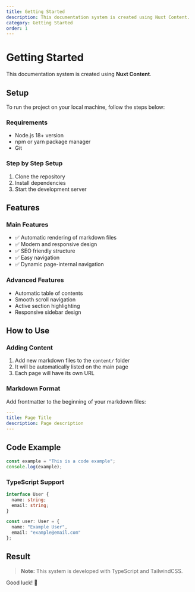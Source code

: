 ```yaml
---
title: Getting Started
description: This documentation system is created using Nuxt Content.
category: Getting Started
order: 1
---
```


# Getting Started

This documentation system is created using **Nuxt Content**.

## Setup

To run the project on your local machine, follow the steps below:

### Requirements

- Node.js 18+ version
- npm or yarn package manager
- Git

### Step by Step Setup

1. Clone the repository
2. Install dependencies
3. Start the development server

## Features

### Main Features

- ✅ Automatic rendering of markdown files
- ✅ Modern and responsive design
- ✅ SEO friendly structure
- ✅ Easy navigation
- ✅ Dynamic page-internal navigation

### Advanced Features

- Automatic table of contents
- Smooth scroll navigation
- Active section highlighting
- Responsive sidebar design

## How to Use

### Adding Content

1. Add new markdown files to the `content/` folder
2. It will be automatically listed on the main page
3. Each page will have its own URL

### Markdown Format

Add frontmatter to the beginning of your markdown files:

```yaml
---
title: Page Title
description: Page description
---
```

## Code Example

```javascript
const example = "This is a code example";
console.log(example);
```

### TypeScript Support

```typescript
interface User {
  name: string;
  email: string;
}

const user: User = {
  name: "Example User",
  email: "example@email.com"
};
```

## Result

> **Note:** This system is developed with TypeScript and TailwindCSS.

Good luck! 🚀 